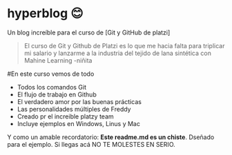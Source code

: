 # hyperblog 😊
Un blog increíble para el curso de [Git y GitHub de platzi]
> El curso de Git y Github de Platzi es lo que me hacia falta para triplicar mi salario y lanzarme a la industria del tejido de lana sintética con Mahine Learning
>-niñita

#En este curso vemos de todo
* Todos los comandos Git
* El flujo de trabajo en Github
* El verdadero amor por las buenas prácticas
* Las personalidades múltiples de Freddy
* Creado pr el increible platzy team
* Incluye ejemplos en Windows, Linus y Mac

Y como un amable recordatorio: **Este readme.md es un chiste**. Dseñado para el ejemplo. Si llegas acá NO TE MOLESTES EN SERIO.
